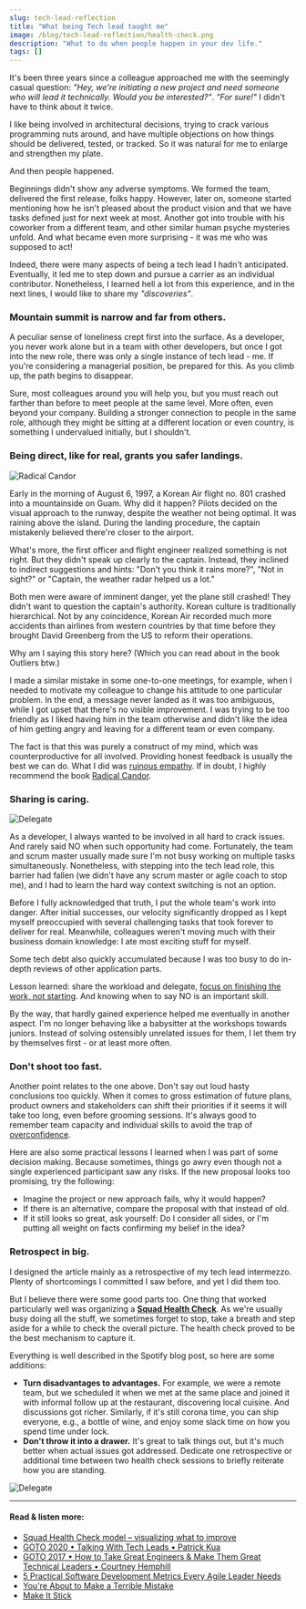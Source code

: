 ```yaml
---
slug: tech-lead-reflection
title: "What being Tech lead taught me"
image: /blog/tech-lead-reflection/health-check.png
description: "What to do when people happen in your dev life."
tags: []
---
```


It's been three years since a colleague approached me with the seemingly casual question: *"Hey, we're initiating a new project and need someone who will lead it technically. Would you be interested?"*. *"For sure!"* I didn't have to think about it twice. 

<!--truncate-->

I like being involved in architectural decisions, trying to crack various programming nuts around, and have multiple objections on how things should be delivered, tested, or tracked. So it was natural for me to enlarge and strengthen my plate.

And then people happened.

Beginnings didn't show any adverse symptoms. We formed the team, delivered the first release, folks happy. However, later on, someone started mentioning how he isn't pleased about the product vision and that we have tasks defined just for next week at most. Another got into trouble with his coworker from a different team, and other similar human psyche mysteries unfold. And what became even more surprising - it was me who was supposed to act!

Indeed, there were many aspects of being a tech lead I hadn't anticipated. Eventually, it led me to step down and pursue a carrier as an individual contributor. Nonetheless, I learned hell a lot from this experience, and in the next lines, I would like to share my *"discoveries"*.

### Mountain summit is narrow and far from others.

A peculiar sense of loneliness crept first into the surface. As a developer, you never work alone but in a team with other developers, but once I got into the new role, there was only a single instance of tech lead - me.  If you're considering a managerial position, be prepared for this. As you climb up, the path begins to disappear.

Sure, most colleagues around you will help you, but you must reach out farther than before to meet people at the same level. More often, even beyond your company. Building a stronger connection to people in the same role, although they might be sitting at a different location or even country, is something I undervalued initially, but I shouldn't.

### Being direct, like for real, grants you safer landings.

![Radical Candor](/blog/tech-lead-reflection/candor-chart.png)

Early in the morning of August 6, 1997, a Korean Air flight no. 801 crashed into a mountainside on Guam. Why did it happen? Pilots decided on the visual approach to the runway, despite the weather not being optimal. It was raining above the island. During the landing procedure, the captain mistakenly believed there're closer to the airport.

What's more, the first officer and flight engineer realized something is not right. But they didn't speak up clearly to the captain. Instead, they inclined to indirect suggestions and hints: "Don't you think it rains more?", "Not in sight?" or "Captain, the weather radar helped us a lot."

Both men were aware of imminent danger, yet the plane still crashed! They didn't want to question the captain's authority. Korean culture is traditionally hierarchical. Not by any coincidence, Korean Air recorded much more accidents than airlines from western countries by that time before they brought David Greenberg from the US to reform their operations.

Why am I saying this story here? (Which you can read about in the book Outliers btw.)

I made a similar mistake in some one-to-one meetings, for example, when I needed to motivate my colleague to change his attitude to one particular problem. In the end, a message never landed as it was too ambiguous, while I got upset that there's no visible improvement. I was trying to be too friendly as I liked having him in the team otherwise and didn't like the idea of him getting angry and leaving for a different team or even company.

The fact is that this was purely a construct of my mind, which was counterproductive for all involved. Providing honest feedback is usually the best we can do. What I did was [ruinous empathy](https://www.radicalcandor.com/stop-ruinous-empathy/). If in doubt, I highly recommend the book [Radical Candor](https://www.goodreads.com/book/show/29939161-radical-candor).

### Sharing is caring.

![Delegate](/blog/tech-lead-reflection/delegate.png)

As a developer, I always wanted to be involved in all hard to crack issues. And rarely said NO when such opportunity had come. Fortunately, the team and scrum master usually made sure I'm not busy working on multiple tasks simultaneously. Nonetheless, with stepping into the tech lead role, this barrier had fallen (we didn't have any scrum master or agile coach to stop me), and I had to learn the hard way context switching is not an option.

Before I fully acknowledged that truth, I put the whole team's work into danger. After initial successes, our velocity significantly dropped as I kept myself preoccupied with several challenging tasks that took forever to deliver for real. Meanwhile, colleagues weren't moving much with their business domain knowledge: I ate most exciting stuff for myself.

Some tech debt also quickly accumulated because I was too busy to do in-depth reviews of other application parts.

Lesson learned: share the workload and delegate, [focus on finishing the work, not starting](https://www.youtube.com/watch?v=n7wH2XdOWpM). And knowing when to say NO is an important skill.

By the way, that hardly gained experience helped me eventually in another aspect. I'm no longer behaving like a babysitter at the workshops towards juniors. Instead of solving ostensibly unrelated issues for them, I let them try by themselves first - or at least more often.

### Don't shoot too fast.

Another point relates to the one above. Don't say out loud hasty conclusions too quickly. When it comes to gross estimation of future plans, product owners and stakeholders can shift their priorities if it seems it will take too long, even before grooming sessions. It's always good to remember team capacity and individual skills to avoid the trap of [overconfidence](https://en.wikipedia.org/wiki/Overconfidence_effect).

Here are also some practical lessons I learned when I was part of some decision making. Because sometimes, things go awry even though not a single experienced participant saw any risks. If the new proposal looks too promising, try the following:

- Imagine the project or new approach fails, why it would happen?
- If there is an alternative, compare the proposal with that instead of old.
- If it still looks so great, ask yourself: Do I consider all sides, or I'm putting all weight on facts confirming my belief in the idea?

### Retrospect in big.

I designed the article mainly as a retrospective of my tech lead intermezzo. Plenty of shortcomings I committed I saw before, and yet I did them too.

But I believe there were some good parts too. One thing that worked particularly well was organizing a [**Squad Health Check**](https://engineering.atspotify.com/2014/09/16/squad-health-check-model/). As we're usually busy doing all the stuff, we sometimes forget to stop, take a breath and step aside for a while to check the overall picture. The health check proved to be the best mechanism to capture it.

Everything is well described in the Spotify blog post, so here are some additions:

- **Turn disadvantages to advantages.** For example, we were a remote team, but we scheduled it when we met at the same place and joined it with informal follow up at the restaurant, discovering local cuisine. And discussions got richer. Similarly, if it's still corona time, you can ship everyone, e.g., a bottle of wine, and enjoy some slack time on how you spend time under lock.
- **Don't throw it into a drawer.** It's great to talk things out, but it's much better when actual issues got addressed. Dedicate one retrospective or additional time between two health check sessions to briefly reiterate how you are standing.

![Delegate](/blog/tech-lead-reflection/health-check.png)

----

#### Read & listen more:

- [Squad Health Check model – visualizing what to improve](https://engineering.atspotify.com/2014/09/16/squad-health-check-model/)
- [GOTO 2020 • Talking With Tech Leads • Patrick Kua](https://www.youtube.com/watch?v=F81W-JcRgXM)
- [GOTO 2017 • How to Take Great Engineers & Make Them Great Technical Leaders • Courtney Hemphill](https://www.youtube.com/watch?v=RtMmxqkPVug)
- [5 Practical Software Development Metrics Every Agile Leader Needs](https://www.targetprocess.com/blog/software-development-metrics/)  
- [You're About to Make a Terrible Mistake](https://oliviersibony.com/books/youre-about-to-make-a-terrible-mistake/)
- [Make It Stick](https://www.goodreads.com/book/show/18770267-make-it-stick)
